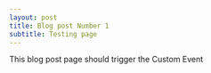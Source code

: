 ```yaml
---
layout: post
title: Blog post Number 1
subtitle: Testing page
---
```


This blog post page should trigger the Custom Event
